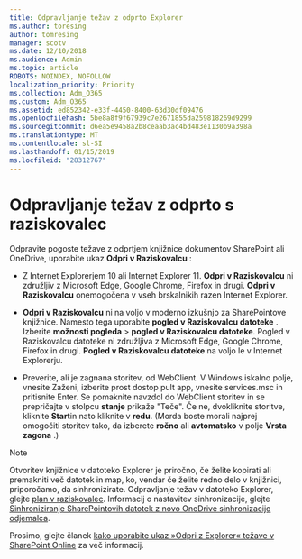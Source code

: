 ```yaml
---
title: Odpravljanje težav z odprto Explorer
ms.author: toresing
author: tomresing
manager: scotv
ms.date: 12/10/2018
ms.audience: Admin
ms.topic: article
ROBOTS: NOINDEX, NOFOLLOW
localization_priority: Priority
ms.collection: Adm_O365
ms.custom: Adm_O365
ms.assetid: ed852342-e33f-4450-8400-63d30df09476
ms.openlocfilehash: 5be8a8f9f67939c7e2671855da259818269d9299
ms.sourcegitcommit: d6ea5e9458a2b8ceaab3ac4bd483e1130b9a398a
ms.translationtype: MT
ms.contentlocale: sl-SI
ms.lasthandoff: 01/15/2019
ms.locfileid: "28312767"
---
```

# <a name="fix-problems-with-open-with-explorer"></a>Odpravljanje težav z odprto s raziskovalec

Odpravite pogoste težave z odprtjem knjižnice dokumentov SharePoint ali OneDrive, uporabite ukaz **Odpri v Raziskovalcu** : 
  
- Z Internet Explorerjem 10 ali Internet Explorer 11. **Odpri v Raziskovalcu** ni združljiv z Microsoft Edge, Google Chrome, Firefox in drugi. **Odpri v Raziskovalcu** onemogočena v vseh brskalnikih razen Internet Explorer. 
    
- **Odpri v Raziskovalcu** ni na voljo v moderno izkušnjo za SharePointove knjižnice. Namesto tega uporabite **pogled v Raziskovalcu datoteke** . Izberite **možnosti pogleda** \> **pogled v Raziskovalcu datoteke**. Pogled v Raziskovalcu datoteke ni združljiva z Microsoft Edge, Google Chrome, Firefox in drugi. **Pogled v Raziskovalcu datoteke** na voljo le v Internet Explorerju. 
    
- Preverite, ali je zagnana storitev, od WebClient. V Windows iskalno polje, vnesite Zaženi, izberite prost dostop pult app, vnesite services.msc in pritisnite Enter. Se pomaknite navzdol do WebClient storitev in se prepričajte v stolpcu **stanje** prikaže "Teče". Če ne, dvokliknite storitve, kliknite **Start**in nato kliknite v **redu**. (Morda boste morali najprej omogočiti storitev tako, da izberete **ročno** ali **avtomatsko** v polje **Vrsta zagona** .) 
    
> [!NOTE]
> Otvoritev knjižnice v datoteko Explorer je priročno, če želite kopirati ali premakniti več datotek in map, ko, vendar če želite redno delo v knjižnici, priporočamo, da sinhronizirate. Odpravljanje težav v datoteko Explorer, glejte [plan v raziskovalec](https://go.microsoft.com/fwlink/?linkid=871665). Informacij o nastavitev sinhronizacije, glejte [Sinhroniziranje SharePointovih datotek z novo OneDrive sinhronizacijo odjemalca](https://go.microsoft.com/fwlink/?linkid=871666).
  
Prosimo, glejte članek [kako uporabite ukaz »Odpri z Explorer« težave v SharePoint Online](https://support.office.com/en-us/article/How-to-use-the-Open-with-Explorer-command-to-troubleshoot-issues-in-SharePoint-Online-87155331-0c92-4224-a4c1-da5c21c4ade4) za več informacij. 
  

